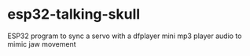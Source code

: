 # esp32-talking-skull
ESP32 program to sync a servo with a dfplayer mini mp3 player audio to mimic jaw movement
